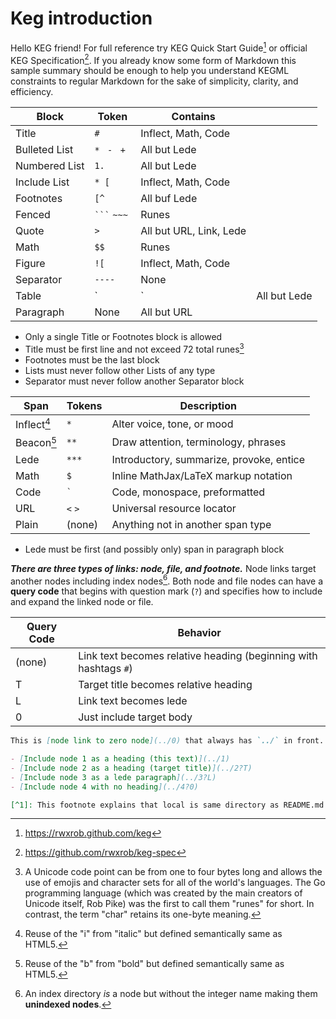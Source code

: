 # Keg introduction

Hello KEG friend! For full reference try KEG Quick Start Guide[^start] or
official KEG Specification[^spec]. If you already know some form of Markdown
this sample summary should be enough to help you understand KEGML constraints
to regular Markdown for the sake of simplicity, clarity, and efficiency.

| Block         | Token          | Contains                |              |
| ------------- | -------------- | ----------------------- | ------------ |
| Title         | `# `           | Inflect, Math, Code     |              |
| Bulleted List | `* ` `- ` `+ ` | All but Lede            |              |
| Numbered List | `1. `          | All but Lede            |              |
| Include List  | `* [`          | Inflect, Math, Code     |              |
| Footnotes     | `[^`           | All buf Lede            |              |
| Fenced        | ` ``` ` `~~~`  | Runes                   |              |
| Quote         | `> `           | All but URL, Link, Lede |              |
| Math          | `$$`           | Runes                   |              |
| Figure        | `![`           | Inflect, Math, Code     |              |
| Separator     | `----`         | None                    |              |
| Table         | `              | `                       | All but Lede |
| Paragraph     | None           | All but URL             |              |

- Only a single Title or Footnotes block is allowed
- Title must be first line and not exceed 72 total runes[^unicode]
- Footnotes must be the last block
- Lists must never follow other Lists of any type
- Separator must never follow another Separator block

| Span        | Tokens  | Description                              |
| ----------- | ------- | ---------------------------------------- |
| Inflect[^i] | `*`     | Alter voice, tone, or mood               |
| Beacon[^b]  | `**`    | Draw attention, terminology, phrases     |
| Lede        | `***`   | Introductory, summarize, provoke, entice |
| Math        | `$`     | Inline MathJax/LaTeX markup notation     |
| Code        | `` ` `` | Code, monospace, preformatted            |
| URL         | `<` `>` | Universal resource locator               |
| Plain       | (none)  | Anything not in another span type        |

- Lede must be first (and possibly only) span in paragraph block

**_There are three types of links: node, file, and footnote._** Node links
target another nodes including index nodes[^dexnode]. Both node and file nodes
can have a **query code** that begins with question mark (`?`) and specifies
how to include and expand the linked node or file.

| Query Code | Behavior                                                         |
| ---------- | ---------------------------------------------------------------- |
| (none)     | Link text becomes relative heading (beginning with hashtags `#`) |
| T          | Target title becomes relative heading                            |
| L          | Link text becomes lede                                           |
| 0          | Just include target body                                         |

```md
This is [node link to zero node](../0) that always has `../` in front. If linking to [a file](somefile) must be local[^1].

- [Include node 1 as a heading (this text)](../1)
- [Include node 2 as a heading (target title)](../2?T)
- [Include node 3 as a lede paragraph](../3?L)
- [Include node 4 with no heading](../4?0)

[^1]: This footnote explains that local is same directory as README.md (no slash).
```

[^start]: <https://rwxrob.github.com/keg>
[^spec]: <https://github.com/rwxrob/keg-spec>
[^unicode]: A Unicode code point can be from one to four bytes long and allows the use of emojis and character sets for all of the world's languages. The Go programming language (which was created by the main creators of Unicode itself, Rob Pike) was the first to call them "runes" for short. In contrast, the term "char" retains its one-byte meaning.
[^nodeid]: All node IDs must be integers. However, an **index** qualifies as being a node even though it has a non-integer ID. This is to prevent indexes from being indexed themselves. But for the purposes of linking, an index _is_ a node and therefore a node link target may include a non-integer after its identifying prefix (ex: `../2` or `../dex`).
[^i]: Reuse of the "i" from "italic" but defined semantically same as HTML5.
[^b]: Reuse of the "b" from "bold" but defined semantically same as HTML5.
[^dexnode]: An index directory _is_ a node but without the integer name making them **unindexed nodes**.
